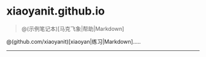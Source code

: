 xiaoyanit.github.io
===================

>@(示例笔记本)[马克飞象|帮助|Markdown]

@(github.com/xiaoyanit)[xiaoyan|练习|Markdown].....

-----------------------------------------------------------













































